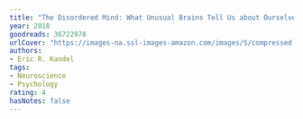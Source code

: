 ```yaml
---
title: "The Disordered Mind: What Unusual Brains Tell Us about Ourselves"
year: 2018
goodreads: 36722978
urlCover: "https://images-na.ssl-images-amazon.com/images/S/compressed.photo.goodreads.com/books/1518077205i/36722978.jpg"
authors:
- Eric R. Kandel
tags:
- Neuroscience
- Psychology
rating: 4
hasNotes: false
---
```

